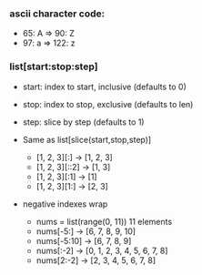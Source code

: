### ascii character code:
- 65: A => 90: Z
- 97: a => 122: z 




### list[start:stop:step]
  * start: index to start, inclusive (defaults to 0)
  * stop:  index to stop,  exclusive (defaults to len)
  * step:  slice by step             (defaults to 1)

* Same as list[slice(start,stop,step)]
  * [1, 2, 3][:]    → [1, 2, 3]
  * [1, 2, 3][::2]  → [1, 3]
  * [1, 2, 3][:1]   → [1]
  * [1, 2, 3][1:]   → [2, 3]

* negative indexes wrap
  * nums = list(range(0, 11))   11 elements
  * nums[-5:]     → [6, 7, 8, 9, 10]
  * nums[-5:10]   → [6, 7, 8, 9]
  * nums[:-2]     → [0, 1, 2, 3, 4, 5, 6, 7, 8]
  * nums[2:-2]    → [2, 3, 4, 5, 6, 7, 8]
